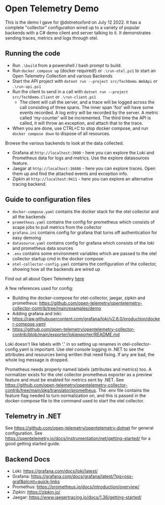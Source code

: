 # Open Telemetry Demo

This is the demo I gave for @dotnetoxford on July 12 2022. It has a complete "collector" configuration wired up to a variety of popular backends with a C# demo client and server talking to it. It demonstrates sending traces, metrics and logs through otel.

## Running the code

- Run `.\build` from a powershell / bash prompt to build.
- Run `docker compose up` (docker required!) or `.\run-otel.ps1` to start an Open Telemetry Collection and various Backends
- Start the API project with `dotnet run --project src/TechDemo.WebApi` or `.\run-api.ps1`
- Run the client to send in a call with `dotnet run --project src/TechDemo.Client` or `.\run-client.ps1`
    - The client will call the server, and a trace will be logged across the call consisting of three spans. The inner span 'foo' will have some events recorded. A log entry will be recorded by the server. A metric called 'my-counter' will be incremented. The third time the API is called, it will throw an exception, and attach that to the trace.
- When you are done, use CTRL+C to stop docker compose, and run `docker compose down` to dispose of all resources.

Browse the various backends to look at the data collected.

- Grafana at `http://localhost:3000` - here you can explore the Loki and Prometheus data for logs and metrics. Use the explore datasources feature.
- Jaegar at `http://localhost:16686` - here you can explore traces. Open them up and find the attached events and exception info.
- Zipkin at `http://localhost:9411` - here you can explore an alternative tracing backend.

## Guide to configuration files

- `docker-compose.yaml` contains the docker stack for the otel collector and all the backends
- `prometheus.yaml` contains the config for prometheus which consists of scape jobs to pull metrics from the collector
- `grafana.ini` contains config for grafana that turns off authentication for easy demoing
- `datasource.yaml` contains config for grafana which consists of the loki and prometheus data sources
- `.env` contains some environment variables which are passed to the otel collector startup cmd in the docker compose
- `otel-collector-config.yaml` contains the configuration of the collector, showing how all the backends are wired up

Find out all about Open Telemetry [here](https://opentelemetry.io)

A few references used for config:

- Building the docker-compose for otel-collector, jaegar, zipkin and prometheus: https://github.com/open-telemetry/opentelemetry-collector-contrib/tree/main/examples/demo
- Adding grafana and loki:
- https://raw.githubusercontent.com/grafana/loki/v2.6.0/production/docker-compose.yaml
- https://github.com/open-telemetry/opentelemetry-collector-contrib/blob/main/exporter/lokiexporter/README.md

Loki doesn't like labels with '.' in so setting up renames in otel-collector-config.yaml is important. Use otel console logging in
.NET to see the attributes and resources being written that need fixing. If any are bad, the whole log message is dropped.

Prometheus needs properly named labels (attributes and metrics) too. A normalizer exists for the otel collector prometheus
exporter as a preview feature and must be
enabled for metrics sent by .NET. See https://github.com/open-telemetry/opentelemetry-collector-contrib/tree/main/pkg/translator/prometheus. The .env file contains the feature flag needed to turn normalization on, and this is passed in the docker-compose file
to the command used to start the otel collector.

## Telemetry in .NET

See https://github.com/open-telemetry/opentelemetry-dotnet for general configuration.
See https://opentelemetry.io/docs/instrumentation/net/getting-started/ for a good getting started guide.

## Backend Docs

- Loki: https://grafana.com/docs/loki/latest/
- Grafana: https://grafana.com/docs/grafana/latest/?pg=oss-graf&plcmt=quick-links
- Promethus: https://prometheus.io/docs/introduction/overview/
- Zipkin: https://zipkin.io/
- Jaegar: https://www.jaegertracing.io/docs/1.36/getting-started/
